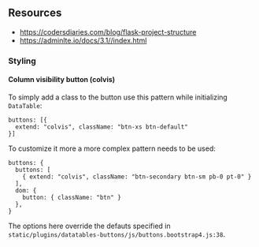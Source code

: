 ## Resources

- https://codersdiaries.com/blog/flask-project-structure
- https://adminlte.io/docs/3.1//index.html

### Styling

#### Column visibility button (colvis)

To simply add a class to the button use this pattern while initializing `DataTable`:

```
buttons: [{
  extend: "colvis", className: "btn-xs btn-default"
}]
```

To customize it more a more complex pattern needs to be used:

```
buttons: {
  buttons: [
    { extend: "colvis", className: "btn-secondary btn-sm pb-0 pt-0" }
  ],
  dom: {
    button: { className: "btn" }
  },
}
```

The options here override the defauts specified in `static/plugins/datatables-buttons/js/buttons.bootstrap4.js:38`.
